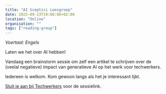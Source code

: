 ```yaml
---
title: "AI Sceptici Leesgroep"
date: 2025-09-23T19:00:00+02:00
location: "Online"
organisation: ""
tags: ["reading-group"]
---
```


*Voertaal: Engels*

Laten we het over AI hebben! 

Vandaag een brainstorm sessie om zelf een artikel te schrijven over de (veelal negatieve) impact van generatieve AI op het werk voor techwerkers.

Iedereen is welkom. Kom gewoon langs als het je interessant lijkt.

[Sluit je aan bij Techwerkers](/nl/join) voor de sessielink.
